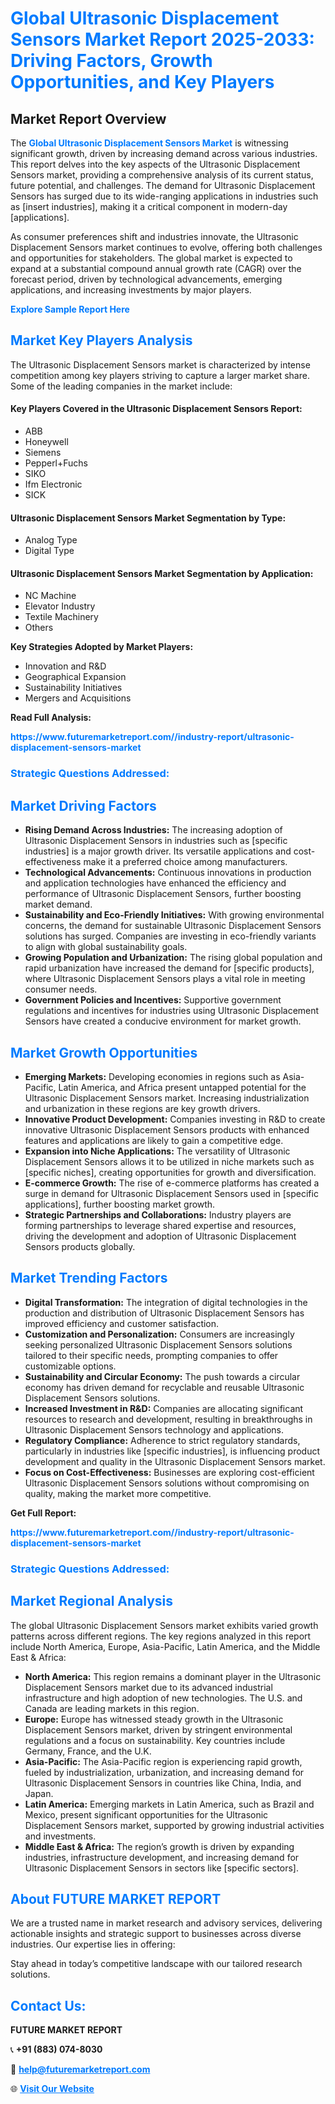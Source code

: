 <h1 style="color: #007BFF;">Global Ultrasonic Displacement Sensors Market Report 2025-2033: Driving Factors, Growth Opportunities, and Key Players</h1>

<section id="overview">
<h2>Market Report Overview</h2>
<p>The <a href="https://www.futuremarketreport.com//industry-report/ultrasonic-displacement-sensors-market" style="color: #007BFF; text-decoration: none;"><strong>Global Ultrasonic Displacement Sensors Market</strong></a> is witnessing significant growth, driven by increasing demand across various industries. This report delves into the key aspects of the Ultrasonic Displacement Sensors market, providing a comprehensive analysis of its current status, future potential, and challenges. The demand for Ultrasonic Displacement Sensors has surged due to its wide-ranging applications in industries such as [insert industries], making it a critical component in modern-day [applications].</p>
<p>As consumer preferences shift and industries innovate, the Ultrasonic Displacement Sensors market continues to evolve, offering both challenges and opportunities for stakeholders. The global market is expected to expand at a substantial compound annual growth rate (CAGR) over the forecast period, driven by technological advancements, emerging applications, and increasing investments by major players.</p>
</section>

<section id="overview">
<p><a href="https://www.futuremarketreport.com//request-sample/reportId=81626" style="color: #007BFF; text-decoration: none;"><strong>Explore Sample Report Here</strong></a></p>
</section>

<section id="key-players">
<h2 style="color: #007BFF;">Market Key Players Analysis</h2>
<p>The Ultrasonic Displacement Sensors market is characterized by intense competition among key players striving to capture a larger market share. Some of the leading companies in the market include:</p>
<h4>Key Players Covered in the Ultrasonic Displacement Sensors Report:</h4>
<ul><li>ABB</li><li>Honeywell</li><li>Siemens</li><li>Pepperl+Fuchs</li><li>SIKO</li><li>Ifm Electronic</li><li>SICK</li></ul>
<h4>Ultrasonic Displacement Sensors Market Segmentation by Type:</h4>
<ul><li>Analog Type</li><li>Digital Type</li></ul>

<h4>Ultrasonic Displacement Sensors Market Segmentation by Application:</h4>
<ul><li>NC Machine</li><li>Elevator Industry</li><li>Textile Machinery</li><li>Others</li></ul>
<p><strong>Key Strategies Adopted by Market Players:</strong></p>
<ul>
<li>Innovation and R&D</li>
<li>Geographical Expansion</li>
<li>Sustainability Initiatives</li>
<li>Mergers and Acquisitions</li>
</ul>
</section>

<section>
<p><strong>Read Full Analysis: </strong></p><a href="https://www.futuremarketreport.com//industry-report/ultrasonic-displacement-sensors-market" style="color: #007BFF; text-decoration: none;"><strong>https://www.futuremarketreport.com//industry-report/ultrasonic-displacement-sensors-market</strong></a>
<h3 style="color: #007BFF;">Strategic Questions Addressed:</h3>
</section>

<section id="driving-factors">
<h2 style="color: #007BFF;">Market Driving Factors</h2>
<ul>
<li><strong>Rising Demand Across Industries:</strong> The increasing adoption of Ultrasonic Displacement Sensors in industries such as [specific industries] is a major growth driver. Its versatile applications and cost-effectiveness make it a preferred choice among manufacturers.</li>
<li><strong>Technological Advancements:</strong> Continuous innovations in production and application technologies have enhanced the efficiency and performance of Ultrasonic Displacement Sensors, further boosting market demand.</li>
<li><strong>Sustainability and Eco-Friendly Initiatives:</strong> With growing environmental concerns, the demand for sustainable Ultrasonic Displacement Sensors solutions has surged. Companies are investing in eco-friendly variants to align with global sustainability goals.</li>
<li><strong>Growing Population and Urbanization:</strong> The rising global population and rapid urbanization have increased the demand for [specific products], where Ultrasonic Displacement Sensors plays a vital role in meeting consumer needs.</li>
<li><strong>Government Policies and Incentives:</strong> Supportive government regulations and incentives for industries using Ultrasonic Displacement Sensors have created a conducive environment for market growth.</li>
</ul>
</section>

<section id="growth-opportunities">
<h2 style="color: #007BFF;">Market Growth Opportunities</h2>
<ul>
<li><strong>Emerging Markets:</strong> Developing economies in regions such as Asia-Pacific, Latin America, and Africa present untapped potential for the Ultrasonic Displacement Sensors market. Increasing industrialization and urbanization in these regions are key growth drivers.</li>
<li><strong>Innovative Product Development:</strong> Companies investing in R&D to create innovative Ultrasonic Displacement Sensors products with enhanced features and applications are likely to gain a competitive edge.</li>
<li><strong>Expansion into Niche Applications:</strong> The versatility of Ultrasonic Displacement Sensors allows it to be utilized in niche markets such as [specific niches], creating opportunities for growth and diversification.</li>
<li><strong>E-commerce Growth:</strong> The rise of e-commerce platforms has created a surge in demand for Ultrasonic Displacement Sensors used in [specific applications], further boosting market growth.</li>
<li><strong>Strategic Partnerships and Collaborations:</strong> Industry players are forming partnerships to leverage shared expertise and resources, driving the development and adoption of Ultrasonic Displacement Sensors products globally.</li>
</ul>
</section>

<section id="trending-factors">
<h2 style="color: #007BFF;">Market Trending Factors</h2>
<ul>
<li><strong>Digital Transformation:</strong> The integration of digital technologies in the production and distribution of Ultrasonic Displacement Sensors has improved efficiency and customer satisfaction.</li>
<li><strong>Customization and Personalization:</strong> Consumers are increasingly seeking personalized Ultrasonic Displacement Sensors solutions tailored to their specific needs, prompting companies to offer customizable options.</li>
<li><strong>Sustainability and Circular Economy:</strong> The push towards a circular economy has driven demand for recyclable and reusable Ultrasonic Displacement Sensors solutions.</li>
<li><strong>Increased Investment in R&D:</strong> Companies are allocating significant resources to research and development, resulting in breakthroughs in Ultrasonic Displacement Sensors technology and applications.</li>
<li><strong>Regulatory Compliance:</strong> Adherence to strict regulatory standards, particularly in industries like [specific industries], is influencing product development and quality in the Ultrasonic Displacement Sensors market.</li>
<li><strong>Focus on Cost-Effectiveness:</strong> Businesses are exploring cost-efficient Ultrasonic Displacement Sensors solutions without compromising on quality, making the market more competitive.</li>
</ul>
</section>

<section>
<p><strong>Get Full Report: </strong></p><a href="https://www.futuremarketreport.com//industry-report/ultrasonic-displacement-sensors-market" style="color: #007BFF; text-decoration: none;"><strong>https://www.futuremarketreport.com//industry-report/ultrasonic-displacement-sensors-market</strong></a>
<h3 style="color: #007BFF;">Strategic Questions Addressed:</h3>
</section>


<section id="regional-analysis">
<h2 style="color: #007BFF;">Market Regional Analysis</h2>
<p>The global Ultrasonic Displacement Sensors market exhibits varied growth patterns across different regions. The key regions analyzed in this report include North America, Europe, Asia-Pacific, Latin America, and the Middle East & Africa:</p>
<ul>
<li><strong>North America:</strong> This region remains a dominant player in the Ultrasonic Displacement Sensors market due to its advanced industrial infrastructure and high adoption of new technologies. The U.S. and Canada are leading markets in this region.</li>
<li><strong>Europe:</strong> Europe has witnessed steady growth in the Ultrasonic Displacement Sensors market, driven by stringent environmental regulations and a focus on sustainability. Key countries include Germany, France, and the U.K.</li>
<li><strong>Asia-Pacific:</strong> The Asia-Pacific region is experiencing rapid growth, fueled by industrialization, urbanization, and increasing demand for Ultrasonic Displacement Sensors in countries like China, India, and Japan.</li>
<li><strong>Latin America:</strong> Emerging markets in Latin America, such as Brazil and Mexico, present significant opportunities for the Ultrasonic Displacement Sensors market, supported by growing industrial activities and investments.</li>
<li><strong>Middle East & Africa:</strong> The region’s growth is driven by expanding industries, infrastructure development, and increasing demand for Ultrasonic Displacement Sensors in sectors like [specific sectors].</li>
</ul>
</section>

<footer>
<h2 style="color: #007BFF;">About FUTURE MARKET REPORT</h2>
<p>We are a trusted name in market research and advisory services, delivering actionable insights and strategic support to businesses across diverse industries. Our expertise lies in offering:</p>

<p>Stay ahead in today’s competitive landscape with our tailored research solutions.</p>

<h2 style="color: #007BFF;">Contact Us:</h2>
<p><strong>FUTURE MARKET REPORT</strong></p>
<p>📞 <strong>+91 (883) 074-8030</strong></p>
<p>📧 <strong><a href="mailto:help@futuremarketreport.com" style="color: #007BFF;">help@futuremarketreport.com</a></strong></p>
<p>🌐 <strong><a href="https://www.futuremarketreport.com/" style="color: #007BFF;">Visit Our Website</a></strong></p>
</footer>